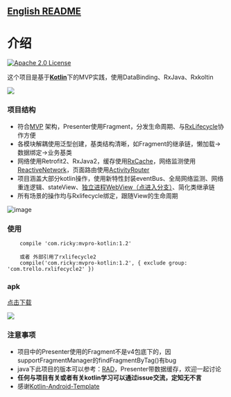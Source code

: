 ﻿   
## [English README](https://github.com/vihuela/Kotlin-mvpro/blob/master/README_EN.md "English README") ##

# 介绍 

[![Apache 2.0 License](https://img.shields.io/badge/license-Apache%202.0-blue.svg?style=flat)](http://www.apache.org/licenses/LICENSE-2.0.html)



这个项目是基于[**Kotlin**](https://kotlinlang.org)下的MVP实践，使用DataBinding、RxJava、Rxkoltin

![](http://i.imgur.com/TeDm72X.png)

### 项目结构



- 符合[MVP](https://en.wikipedia.org/wiki/Model%E2%80%93view%E2%80%93presenter) 架构，Presenter使用Fragment，分发生命周期、与[RxLifecycle](https://github.com/trello/RxLifecycle "RxLifecycle")协作方便
- 各模块解耦使用泛型创建，基类结构清晰，如Fragment的继承链，懒加载->数据绑定->业务基类
- 网络使用Retrofit2、RxJava2，缓存使用[RxCache](https://github.com/VictorAlbertos/RxCache "RxCache")，网络监测使用[ReactiveNetwork](https://github.com/pwittchen/ReactiveNetwork "ReactiveNetwork")，页面路由使用[ActivityRouter](https://github.com/mzule/ActivityRouter "ActivityRouter")
- 项目涵盖大部分kotlin操作，使用新特性封装eventBus、全局网络监测、网络重连逻辑、stateView、[独立进程WebView（点进入分支）](https://github.com/vihuela/Kotlin-mvpro/tree/webViewMulProcess "独立进程WebView分支")、简化类继承链
- 所有场景的操作均与Rxlifecycle绑定，跟随View的生命周期


![image](https://github.com/vihuela/Kotlin-mvpro/blob/master/gifdemo.gif ) 

### 使用

		compile 'com.ricky:mvpro-kotlin:1.2' 

		或者 外部引用了rxlifecycle2
		compile('com.ricky:mvpro-kotlin:1.2', { exclude group: 'com.trello.rxlifecycle2' })

### apk

[点击下载](https://www.pgyer.com/naXB "点击下载")

![](https://www.pgyer.com/app/qrcode/naXB)

### 注意事项

- 项目中的Presenter使用的Fragment不是v4包底下的，因supportFragmentManager的findFragmentByTag()有bug
- java下此项目的版本可以参考：[RAD](https://github.com/vihuela/RAD)，Presenter带数据缓存，欢迎一起讨论
- **任何与项目有关或者有关kotlin学习可以通过issue交流，定知无不言**
- 感谢[Kotlin-Android-Template](https://github.com/nekocode/Kotlin-Android-Template "Kotlin-Android-Template")
